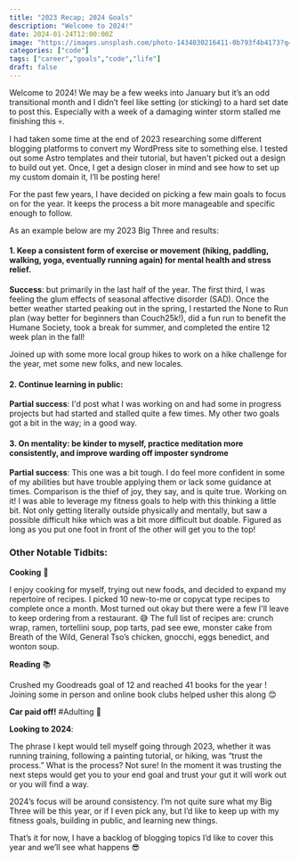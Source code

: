 ```yaml
---
title: "2023 Recap; 2024 Goals"
description: "Welcome to 2024!"
date: 2024-01-24T12:00:00Z
image: "https://images.unsplash.com/photo-1434030216411-0b793f4b4173?q=80&w=2070&auto=format&fit=crop&ixlib=rb-4.0.3&ixid=M3wxMjA3fDB8MHxwaG90by1wYWdlfHx8fGVufDB8fHx8fA%3D%3D"
categories: ["code"]
tags: ["career","goals","code","life"]
draft: false
---
```


Welcome to 2024! We may be a few weeks into January but it’s an odd transitional month and I didn’t feel like setting (or sticking) to a hard set date to post this. Especially with a week of a damaging winter storm stalled me finishing this 💀.

I had taken some time at the end of 2023 researching some different blogging platforms to convert my WordPress site to something else. I tested out some Astro templates and their tutorial, but haven't picked out a design to build out yet. Once, I get a design closer in mind and see how to set up my custom domain it, I’ll be posting here!

For the past few years, I have decided on picking a few main goals to focus on for the year. It keeps the process a bit more manageable and specific enough to follow.

As an example below are my 2023 Big Three and results:

#### 1. Keep a consistent form of exercise or movement (hiking, paddling, walking, yoga, eventually running again) for mental health and stress relief.

**Success**: but primarily in the last half of the year. The first third, I was feeling the glum effects of seasonal affective disorder (SAD). Once the better weather started peaking out in the spring, I restarted the None to Run plan (way better for beginners than Couch25k!), did a fun run to benefit the Humane Society, took a break for summer, and completed the entire 12 week plan in the fall!

Joined up with some more local group hikes to work on a hike challenge for the year, met some new folks, and new locales.

#### 2. Continue learning in public:

**Partial success**: I'd post what I was working on and had some in progress projects but had started and stalled quite a few times. My other two goals got a bit in the way; in a good way.

#### 3. On mentality: be kinder to myself, practice meditation more consistently, and improve warding off imposter syndrome

**Partial success**: This one was a bit tough. I do feel more confident in some of my abilities but have trouble applying them or lack some guidance at times. Comparison is the thief of joy, they say, and is quite true. Working on it! I was able to leverage my fitness goals to help with this thinking a little bit. Not only getting literally outside physically and mentally, but saw a possible difficult hike which was a bit more difficult but doable. Figured as long as you put one foot in front of the other will get you to the top!


### **Other Notable Tidbits**:

**Cooking** 🍴

I enjoy cooking for myself, trying out new foods, and decided to expand my repertoire of recipes. I picked 10 new-to-me or copycat type recipes to complete once a month. Most turned out okay but there were a few I'll leave to keep ordering from a restaurant. 😅 The full list of recipes are: crunch wrap, ramen, tortellini soup, pop tarts, pad see ewe, monster cake from Breath of the Wild, General Tso’s chicken, gnocchi, eggs benedict, and wonton soup.

**Reading** 📚

Crushed my Goodreads goal of 12 and reached 41 books for the year ! Joining some in person and online book clubs helped usher this along 😊

**Car paid off!** #Adulting 🚗

**Looking to 2024**:

The phrase I kept would tell myself going through 2023, whether it was running training, following a painting tutorial, or hiking, was “trust the process.” What is the process? Not sure! In the moment it was trusting the next steps would get you to your end goal and trust your gut it will work out or you will find a way.

2024’s focus will be around consistency. I’m not quite sure what my Big Three will be this year, or if I even pick any, but I’d like to keep up with my fitness goals, building in public, and learning new things.

That’s it for now, I have a backlog of blogging topics I’d like to cover this year and we’ll see what happens 😎
